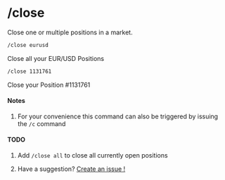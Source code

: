 # /close

Close one or multiple positions in a market.

``` bash
/close eurusd
```

Close all your EUR/USD Positions

``` bash
/close 1131761
```

Close your Position #1131761

#### Notes

1. For your convenience this command can also be triggered by issuing the
`/c` command

#### TODO

1. Add `/close all` to close all currently open positions

2. Have a suggestion? [Create an issue !](https://github.com/flyingunicorn222/telebroker_bot/issues/new)
